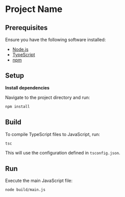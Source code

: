 # Project Name

## Prerequisites

Ensure you have the following software installed:

- [Node.js](https://nodejs.org/)
- [TypeScript](https://www.typescriptlang.org/)
- [npm](https://www.npmjs.com/)

## Setup

**Install dependencies**

Navigate to the project directory and run:

```bash
npm install
```

## Build

To compile TypeScript files to JavaScript, run:

```bash
tsc
```

This will use the configuration defined in `tsconfig.json`.

## Run

Execute the main JavaScript file:

```bash
node build/main.js
```
